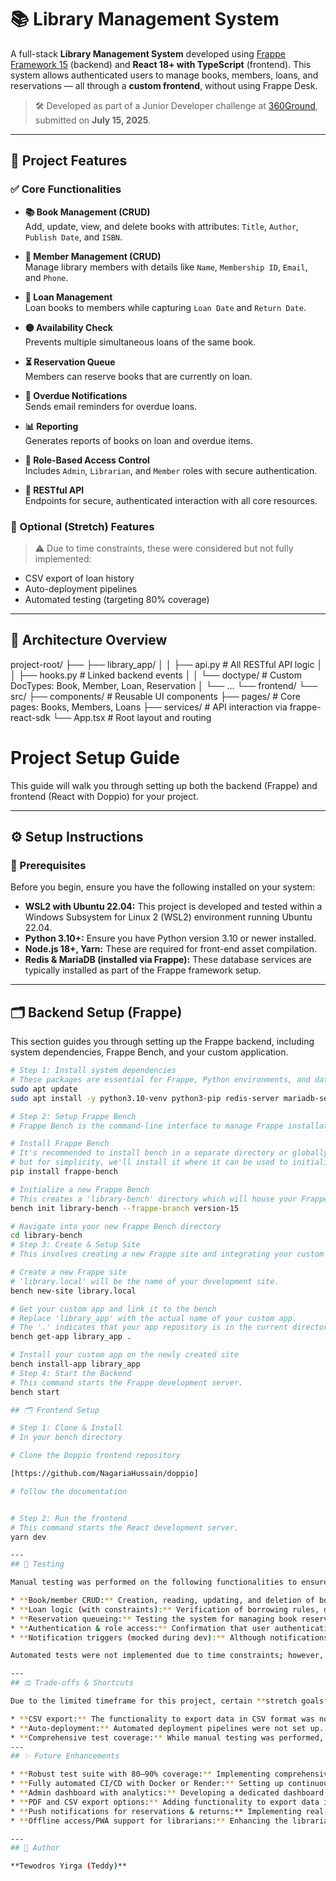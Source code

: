 # 📚 Library Management System

A full-stack **Library Management System** developed using [Frappe Framework 15](https://frappeframework.com/) (backend) and **React 18+ with TypeScript** (frontend). This system allows authenticated users to manage books, members, loans, and reservations — all through a **custom frontend**, without using Frappe Desk.

> 🛠 Developed as part of a Junior Developer challenge at [360Ground](https://360ground.com), submitted on **July 15, 2025**.

---

## 🚀 Project Features

### ✅ Core Functionalities

- **📚 Book Management (CRUD)**  
  Add, update, view, and delete books with attributes: `Title`, `Author`, `Publish Date`, and `ISBN`.

- **👤 Member Management (CRUD)**  
  Manage library members with details like `Name`, `Membership ID`, `Email`, and `Phone`.

- **📄 Loan Management**  
  Loan books to members while capturing `Loan Date` and `Return Date`.

- **🟡 Availability Check**  
  Prevents multiple simultaneous loans of the same book.

- **⏳ Reservation Queue**  
  Members can reserve books that are currently on loan.

- **📧 Overdue Notifications**  
  Sends email reminders for overdue loans.

- **📊 Reporting**  
  Generates reports of books on loan and overdue items.

- **🔐 Role-Based Access Control**  
  Includes `Admin`, `Librarian`, and `Member` roles with secure authentication.

- **🧪 RESTful API**  
  Endpoints for secure, authenticated interaction with all core resources.

### 🧩 Optional (Stretch) Features

> ⚠️ Due to time constraints, these were considered but not fully implemented:

- CSV export of loan history  
- Auto-deployment pipelines  
- Automated testing (targeting 80% coverage)

---

## 🧱 Architecture Overview


project-root/
├── ├── library_app/
│   │   ├── api.py          # All RESTful API logic
│   │   ├── hooks.py        # Linked backend events
│   │   └── doctype/        # Custom DocTypes: Book, Member, Loan, Reservation
│   └── ...
└── frontend/
    └── src/
        ├── components/     # Reusable UI components
        ├── pages/          # Core pages: Books, Members, Loans
        ├── services/       # API interaction via frappe-react-sdk
        └── App.tsx         # Root layout and routing

# Project Setup Guide

This guide will walk you through setting up both the backend (Frappe) and frontend (React with Doppio) for your project.

---

## ⚙️ Setup Instructions

### 🔧 Prerequisites

Before you begin, ensure you have the following installed on your system:

* **WSL2 with Ubuntu 22.04:** This project is developed and tested within a Windows Subsystem for Linux 2 (WSL2) environment running Ubuntu 22.04.
* **Python 3.10+:** Ensure you have Python version 3.10 or newer installed.
* **Node.js 18+, Yarn:** These are required for front-end asset compilation.
* **Redis & MariaDB (installed via Frappe):** These database services are typically installed as part of the Frappe framework setup.

---

## 🗂️ Backend Setup (Frappe)

This section guides you through setting up the Frappe backend, including system dependencies, Frappe Bench, and your custom application.

```bash
# Step 1: Install system dependencies
# These packages are essential for Frappe, Python environments, and database services.
sudo apt update
sudo apt install -y python3.10-venv python3-pip redis-server mariadb-server curl git

# Step 2: Setup Frappe Bench
# Frappe Bench is the command-line interface to manage Frappe installations.

# Install Frappe Bench
# It's recommended to install bench in a separate directory or globally,
# but for simplicity, we'll install it where it can be used to initialize.
pip install frappe-bench

# Initialize a new Frappe Bench
# This creates a 'library-bench' directory which will house your Frappe apps and sites.
bench init library-bench --frappe-branch version-15

# Navigate into your new Frappe Bench directory
cd library-bench
# Step 3: Create & Setup Site
# This involves creating a new Frappe site and integrating your custom app.

# Create a new Frappe site
# 'library.local' will be the name of your development site.
bench new-site library.local

# Get your custom app and link it to the bench
# Replace 'library_app' with the actual name of your custom app.
# The '.' indicates that your app repository is in the current directory (within 'apps' later).
bench get-app library_app .

# Install your custom app on the newly created site
bench install-app library_app
# Step 4: Start the Backend
# This command starts the Frappe development server.
bench start

## 🗂️ Frontend Setup 

# Step 1: Clone & Install
# In your bench directory 

# Clone the Doppio frontend repository

[https://github.com/NagariaHussain/doppio]

# follow the documentation


# Step 2: Run the frontend
# This command starts the React development server.
yarn dev

---
## 🧪 Testing

Manual testing was performed on the following functionalities to ensure proper operation:

* **Book/member CRUD:** Creation, reading, updating, and deletion of book and member records.
* **Loan logic (with constraints):** Verification of borrowing rules, due dates, and other loan-related restrictions.
* **Reservation queueing:** Testing the system for managing book reservations and their order.
* **Authentication & role access:** Confirmation that user authentication works correctly and that role-based access controls are enforced.
* **Notification triggers (mocked during dev):** Although notifications were mocked during development, their triggers were tested to ensure they would fire under the correct conditions.

Automated tests were not implemented due to time constraints; however, test hooks are structured and ready in `library_app for future implementation.

---
## ⚖️ Trade-offs & Shortcuts

Due to the limited timeframe for this project, certain **stretch goals** and features were not fully implemented. These include:

* **CSV export:** The functionality to export data in CSV format was not developed.
* **Auto-deployment:** Automated deployment pipelines were not set up.
* **Comprehensive test coverage:** While manual testing was performed, extensive automated test coverage was not implemented.
---
## ✨ Future Enhancements 

* **Robust test suite with 80–90% coverage:** Implementing comprehensive automated tests to ensure stability, reliability, and prevent regressions.
* **Fully automated CI/CD with Docker or Render:** Setting up continuous integration and continuous deployment pipelines for efficient and reliable code delivery.
* **Admin dashboard with analytics:** Developing a dedicated dashboard for administrators to monitor key metrics such as loan trends, active members, and inventory status.
* **PDF and CSV export options:** Adding functionality to export data in various formats for reporting and external use.
* **Push notifications for reservations & returns:** Implementing real-time notifications to inform users about their reservations and overdue returns.
* **Offline access/PWA support for librarians:** Enhancing the librarian interface with Progressive Web App (PWA) capabilities to allow for offline functionality.

---
## 🙌 Author

**Tewodros Yirga (Teddy)**
